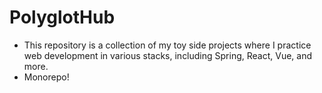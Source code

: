 # PolyglotHub
- This repository is a collection of my toy side projects where I practice web development in various stacks, including Spring, React, Vue, and more.
- Monorepo!